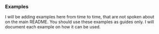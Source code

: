 ### Examples

I will be adding examples here from time to time, that are not spoken about on
the main README. You should use these examples as guides only. I will document
each example on how it can be used.
